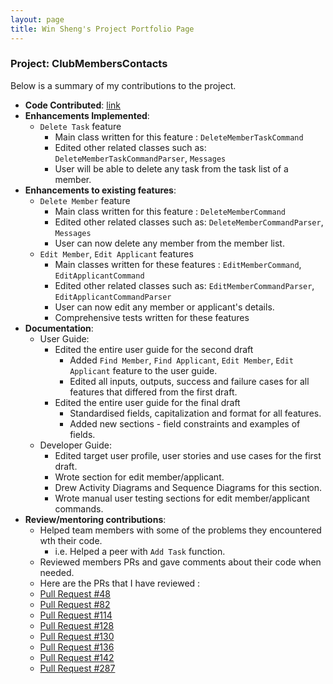 ```yaml
---
layout: page
title: Win Sheng's Project Portfolio Page
---
```


### Project: ClubMembersContacts

Below is a summary of my contributions to the project.

* **Code Contributed**: [link](https://nus-cs2103-ay2324s1.github.io/tp-dashboard/?search=winsheng1&breakdown=false&sort=groupTitle%20dsc&sortWithin=title&since=2023-09-22&timeframe=commit&mergegroup=&groupSelect=groupByRepos)
* **Enhancements Implemented**:
  * `Delete Task` feature
    * Main class written for this feature : `DeleteMemberTaskCommand`
    * Edited other related classes such as: `DeleteMemberTaskCommandParser`, `Messages`
    * User will be able to delete any task from the task list of a member.
* **Enhancements to existing features**:
  * `Delete Member` feature
    * Main class written for this feature : `DeleteMemberCommand`
    * Edited other related classes such as: `DeleteMemberCommandParser`, `Messages`
    * User can now delete any member from the member list.
  * `Edit Member`, `Edit Applicant` features
    * Main classes written for these features : `EditMemberCommand`, `EditApplicantCommand`
    * Edited other related classes such as: `EditMemberCommandParser`, `EditApplicantCommandParser`
    * User can now edit any member or applicant's details.
    * Comprehensive tests written for these features
* **Documentation**:
  * User Guide:
    * Edited the entire user guide for the second draft
      * Added `Find Member`, `Find Applicant`, `Edit Member`, `Edit Applicant` feature to the user guide.
      * Edited all inputs, outputs, success and failure cases for all features that differed from the first draft.
    * Edited the entire user guide for the final draft
      * Standardised fields, capitalization and format for all features.
      * Added new sections - field constraints and examples of fields.
  * Developer Guide:
    * Edited target user profile, user stories and use cases for the first draft.
    * Wrote section for edit member/applicant.
    * Drew Activity Diagrams and Sequence Diagrams for this section.
    * Wrote manual user testing sections for edit member/applicant commands.
* **Review/mentoring contributions**:
  * Helped team members with some of the problems they encountered wth their code.
    * i.e. Helped a peer with `Add Task` function.
  * Reviewed members PRs and gave comments about their code when needed.
  * Here are the PRs that I have reviewed :
  * [Pull Request #48](https://github.com/AY2324S1-CS2103T-W15-3/tp/pull/48)
  * [Pull Request #82](https://github.com/AY2324S1-CS2103T-W15-3/tp/pull/82)
  * [Pull Request #114](https://github.com/AY2324S1-CS2103T-W15-3/tp/pull/114)
  * [Pull Request #128](https://github.com/AY2324S1-CS2103T-W15-3/tp/pull/128)
  * [Pull Request #130](https://github.com/AY2324S1-CS2103T-W15-3/tp/pull/130)
  * [Pull Request #136](https://github.com/AY2324S1-CS2103T-W15-3/tp/pull/136)
  * [Pull Request #142](https://github.com/AY2324S1-CS2103T-W15-3/tp/pull/142)
  * [Pull Request #287](https://github.com/AY2324S1-CS2103T-W15-3/tp/pull/287)

